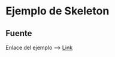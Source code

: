 # Ejemplo de Skeleton

## Fuente
Enlace del ejemplo --> [Link](https://dev.to/shantanu_jana/skeleton-screen-loading-animation-using-html-css-1ec3)
